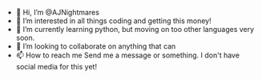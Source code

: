 - 👋 Hi, I’m @AJNightmares
- 👀 I’m interested in all things coding and getting this money!
- 🌱 I’m currently learning python, but moving on too other languages very soon.
- 💞️ I’m looking to collaborate on anything that can 
- 📫 How to reach me Send me a message or something. I don't have social media for this yet!

<!---
AJNightmares/AJNightmares is a ✨ special ✨ repository because its `README.md` (this file) appears on your GitHub profile.
You can click the Preview link to take a look at your changes.
--->
